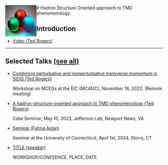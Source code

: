 <img style="float: left;" alt="" src="images/3quarks.png" width="100" height="100">  
# Hadron Structure Oriented approach to TMD phenomenology. 


## Introduction
*   <a href="https://www.youtube.com/watch?v=7Wqx9yhBXuI&t=4382s" target="_blank"> Video (Ted Rogers) </a>

* * *

##   <div>Selected Talks <a href="https://github.com/hso-tmd/hso-tmd.github.io/blob/main/slides" target="_blank"> (see all)</a></div>
* <div>
  <p><a href="https://github.com/hso-tmd/hso-tmd.github.io/blob/main/slides/tr/MC_EIC_2022.pdf" target="_blank">
     Combining perturbative and nonperturbative transverse momentum in SIDIS (Ted Rogers)</a> </p>
  <p>Workshop on MCEGs at the EIC (MC4EIC), November 18, 2022. (Remote meeting)</p>
 </div>

* <div>
  <p><a href="https://github.com/hso-tmd/hso-tmd.github.io/blob/main/slides/" target="_blank">
     A hadron-structure-oriented approach to TMD phenomenology (Ted Rogers)</a> </p>
  <p>Cake Seminar, May 10, 2023, Jefferson Lab, Newport News, VA</p>
 </div>

* <div>
  <p><a href="https://github.com/hso-tmd/hso-tmd.github.io/blob/main/slides/fas/UConnHSO.pdf" target="_blank">
     Seminar (Fatma Aslan)</a> </p>
  <p>Seminar at the University of Connecticut, April 1st, 2024, Storrs, CT</p>
 </div>


* <div>
  <p><a href="https://github.com/hso-tmd/hso-tmd.github.io/blob/main/slides/" target="_blank">
     TITLE (speaker)</a> </p>
  <p>WORKSHOP/CONFEENCE, PLACE, DATE</p>
 </div>

 
